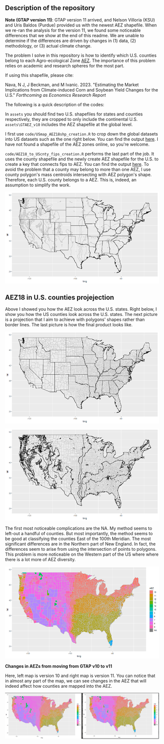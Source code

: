 ## Description of the repository

**Note (GTAP version 11)**: GTAP version 11 arrived, and Nelson Villoria (KSU) and Uris Baldos (Purdue) provided us with the newest AEZ shapefile. When we re-ran the analysis for the version 11, we found some noticeable differences that we show at the end of this readme. We are unable to determine if the differences are driven by changes in (1) data, (2) methodology, or (3) actual climate change.

The problem I solve in this repository is how to identify which U.S. counties belong to each Agro-ecological Zone [AEZ](https://www.ifpri.org/publication/agro-ecological-zones-africa). The importance of this problem relies on academic and research spheres for the most part.

If using this shapefile, please cite:

Nava, N J, J Beckman, and M Ivanic. 2023. "Estimating the Market Implications from Climate-induced Corn and Soybean Yield Changes for the U.S." *Forthcoming as Economics Research Report*

The following is a quick description of the codes:

In `assets` you should find two U.S. shapefiles for states and counties respectively, they are cropped to only include the continental U.S. `assets\GTAEZ_v10` includes the AEZ shapefile at the global level.

I first use `code/USmap_AEZ18shp_creation.R` to crop down the global datasets into US datasets such as the one right below. You can find the output [here](output/USmap_AEZ18). I have not found a shapefile of the AEZ zones online, so you're welcome.

`code/AEZ18_to_UScnty_fips_creation.R` performs the last part of the job. It uses the county shapefile and the newly create AEZ shapefile for the U.S. to create a key that connects fips to AEZ. You can find the output [here](output/AEZ18_to_UScnty_fips.csv). To avoid the problem that a county may belong to more than one AEZ, I use county polygon's mass centroids intersecting with AEZ polygon's shape. Therefore, each U.S. county belongs to a AEZ. This is, indeed, an assumption to simplify the work.

![AEZ_in_states](output/low_figs/AEZ_in_states.png)


## AEZ18 in U.S. counties projejection

Above I showed you how the AEZ look across the U.S. states. Right below, I show you how the US counties look across the U.S. states. The next picture is a projection that I aim to achieve with polygons' shapes rather than border lines. The last picture is how the final product looks like. 

![counties_in_states](output/low_figs/counties_in_states.png)

![counties_in_AEZ](output/low_figs/cnties_in_AEZ.png)


The first most noticeable complications are the NA. My method seems to left-out a handful of counties. But most importantly, the method seems to be good at classifying the counties East of the 100th Meridian. The most significant differences are in the Northern part of New England. In fact, the differences seem to arise from using the intersection of points to polygons. This problem is more noticeable on the Western part of the US where where there is a lot more of AEZ diversity.

![counties_in_AEZ_final](output/low_figs/cnties_in_AEZ_final_v11.png)

**Changes in AEZs from moving from GTAP v10 to v11**

Here, left map is version 10 and right map is version 11. You can notice that in almost any part of the map, we can see changes in the AEZ that will indeed affect how counties are mapped into the AEZ.

![counties_in_AEZ_final](output/low_figs/aezus_compare.png)